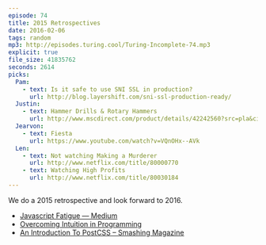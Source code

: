 ```yaml
---
episode: 74
title: 2015 Retrospectives
date: 2016-02-06
tags: random
mp3: http://episodes.turing.cool/Turing-Incomplete-74.mp3
explicit: true
file_size: 41835762
seconds: 2614
picks:
  Pam:
    - text: Is it safe to use SNI SSL in production?
      url: http://blog.layershift.com/sni-ssl-production-ready/
  Justin:
    - text: Hammer Drills & Rotary Hammers
      url: http://www.mscdirect.com/product/details/42242560?src=pla&cid=PLA-Google-PLA+-+Test&CS_003=7867724&CS_010=42242560)
  Jearvon:
    - text: Fiesta
      url: https://www.youtube.com/watch?v=VQnOHx--AVk
  Len:
    - text: Not watching Making a Murderer
      url: http://www.netflix.com/title/80000770
    - text: Watching High Profits
      url: http://www.netflix.com/title/80030184
---
```


We do a 2015 retrospective and look forward to 2016.

* [Javascript Fatigue — Medium](https://medium.com/@ericclemmons/javascript-fatigue-48d4011b6fc4#.lmegk7hry)
* [Overcoming Intuition in Programming](http://amasad.me/2016/01/03/overcoming-intuition-in-programming/)
* [An Introduction To PostCSS – Smashing Magazine](https://www.smashingmagazine.com/2015/12/introduction-to-postcss/)
